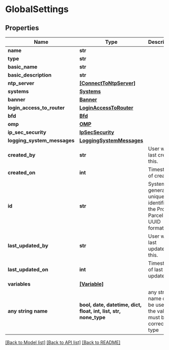 # GlobalSettings


## Properties
Name | Type | Description | Notes
------------ | ------------- | ------------- | -------------
**name** | **str** |  | 
**type** | **str** |  | 
**basic_name** | **str** |  | [optional] 
**basic_description** | **str** |  | [optional] 
**ntp_server** | [**[ConnectToNtpServer]**](ConnectToNtpServer.md) |  | [optional] 
**systems** | [**Systems**](Systems.md) |  | [optional] 
**banner** | [**Banner**](Banner.md) |  | [optional] 
**login_access_to_router** | [**LoginAccessToRouter**](LoginAccessToRouter.md) |  | [optional] 
**bfd** | [**Bfd**](Bfd.md) |  | [optional] 
**omp** | [**OMP**](OMP.md) |  | [optional] 
**ip_sec_security** | [**IpSecSecurity**](IpSecSecurity.md) |  | [optional] 
**logging_system_messages** | [**LoggingSystemMessages**](LoggingSystemMessages.md) |  | [optional] 
**created_by** | **str** | User who last created this. | [optional] [readonly] 
**created_on** | **int** | Timestamp of creation | [optional] [readonly] 
**id** | **str** | System generated unique identifier of the Profile Parcel in UUID format. | [optional] 
**last_updated_by** | **str** | User who last updated this. | [optional] [readonly] 
**last_updated_on** | **int** | Timestamp of last update | [optional] [readonly] 
**variables** | [**[Variable]**](Variable.md) |  | [optional] 
**any string name** | **bool, date, datetime, dict, float, int, list, str, none_type** | any string name can be used but the value must be the correct type | [optional]

[[Back to Model list]](../README.md#documentation-for-models) [[Back to API list]](../README.md#documentation-for-api-endpoints) [[Back to README]](../README.md)


